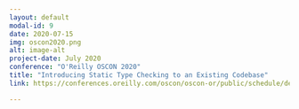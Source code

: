```yaml
---
layout: default
modal-id: 9
date: 2020-07-15
img: oscon2020.png
alt: image-alt
project-date: July 2020
conference: "O'Reilly OSCON 2020"
title: "Introducing Static Type Checking to an Existing Codebase"
link: https://conferences.oreilly.com/oscon/oscon-or/public/schedule/detail/83453

---
```

